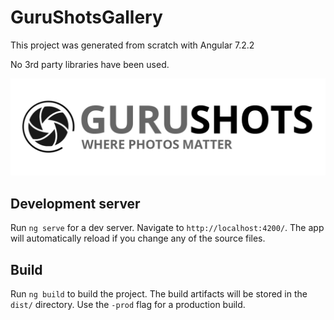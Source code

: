 # GuruShotsGallery

This project was generated from scratch with Angular 7.2.2

No 3rd party libraries have been used.

![alt text](logo.png)

## Development server

Run `ng serve` for a dev server. Navigate to `http://localhost:4200/`. The app will automatically reload if you change any of the source files.

## Build

Run `ng build` to build the project. The build artifacts will be stored in the `dist/` directory. Use the `-prod` flag for a production build.
